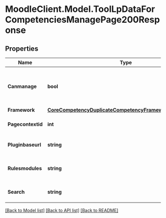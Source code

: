 # MoodleClient.Model.ToolLpDataForCompetenciesManagePage200Response

## Properties

Name | Type | Description | Notes
------------ | ------------- | ------------- | -------------
**Canmanage** | **bool** | True if this user has permission to manage competency frameworks | [default to null]
**Framework** | [**CoreCompetencyDuplicateCompetencyFramework200Response**](CoreCompetencyDuplicateCompetencyFramework200Response.md) |  | 
**Pagecontextid** | **int** | Context id for the framework | [default to null]
**Pluginbaseurl** | **string** | Plugin base url | [default to "null"]
**Rulesmodules** | **string** | JSON encoded data for rules | [default to "null"]
**Search** | **string** | Current search string | [default to "null"]

[[Back to Model list]](../README.md#documentation-for-models) [[Back to API list]](../README.md#documentation-for-api-endpoints) [[Back to README]](../README.md)

